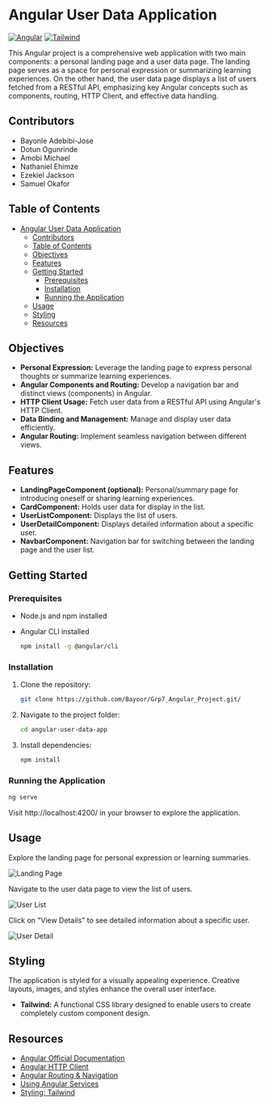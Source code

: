 # Angular User Data Application

[![Angular](https://img.shields.io/badge/Angular-11.2.0-red)](https://angular.io/)
[![Tailwind](https://img.shields.io/badge/Tailwind-3.4.1-blueviolet)](https://tailwindcss.com/)

This Angular project is a comprehensive web application with two main components: a personal landing page and a user data page. The landing page serves as a space for personal expression or summarizing learning experiences. On the other hand, the user data page displays a list of users fetched from a RESTful API, emphasizing key Angular concepts such as components, routing, HTTP Client, and effective data handling.

## Contributors
- Bayonle Adebibi-Jose
- Dotun Ogunrinde
- Amobi Michael
- Nathaniel Ehimze
- Ezekiel Jackson
- Samuel Okafor

## Table of Contents

- [Angular User Data Application](#angular-user-data-application)
  - [Contributors](#contributors)
  - [Table of Contents](#table-of-contents)
  - [Objectives](#objectives)
  - [Features](#features)
  - [Getting Started](#getting-started)
    - [Prerequisites](#prerequisites)
    - [Installation](#installation)
    - [Running the Application](#running-the-application)
  - [Usage](#usage)
  - [Styling](#styling)
  - [Resources](#resources)

## Objectives

- **Personal Expression:** Leverage the landing page to express personal thoughts or summarize learning experiences.
- **Angular Components and Routing:** Develop a navigation bar and distinct views (components) in Angular.
- **HTTP Client Usage:** Fetch user data from a RESTful API using Angular's HTTP Client.
- **Data Binding and Management:** Manage and display user data efficiently.
- **Angular Routing:** Implement seamless navigation between different views.

## Features

- **LandingPageComponent (optional):** Personal/summary page for introducing oneself or sharing learning experiences.
- **CardComponent:** Holds user data for display in the list.
- **UserListComponent:** Displays the list of users.
- **UserDetailComponent:** Displays detailed information about a specific user.
- **NavbarComponent:** Navigation bar for switching between the landing page and the user list.

## Getting Started

### Prerequisites

- Node.js and npm installed
- Angular CLI installed

  ```bash
  npm install -g @angular/cli
  ```

### Installation

1. Clone the repository:

   ```bash
   git clone https://github.com/Bayoor/Grp7_Angular_Project.git/
   ```

2. Navigate to the project folder:

   ```bash
   cd angular-user-data-app
   ```

3. Install dependencies:

   ```bash
   npm install
   ```

### Running the Application

```bash
ng serve
```

Visit http://localhost:4200/ in your browser to explore the application.

## Usage

Explore the landing page for personal expression or learning summaries.

![Landing Page](http://localhost:4200)

Navigate to the user data page to view the list of users.

![User List](http://localhost:4200/user)

Click on "View Details" to see detailed information about a specific user.

![User Detail](http://localhost:4200/user/1)

## Styling

The application is styled for a visually appealing experience. Creative layouts, images, and styles enhance the overall user interface.

- **Tailwind:** A functional CSS library designed to enable users to create completely custom component design.

## Resources

- [Angular Official Documentation](https://angular.io/docs)
- [Angular HTTP Client](https://angular.io/guide/http)
- [Angular Routing & Navigation](https://angular.io/guide/router)
- [Using Angular Services](https://angular.io/tutorial/toh-pt4)
- [Styling: Tailwind](https://tailwindcss.com/docs/installation)